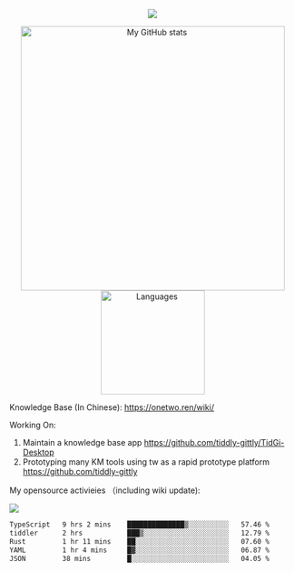 <a href="https://github.com/linonetwo">
    <p align="center">
        <img src="https://github-profile-trophy.vercel.app/?username=linonetwo&column=7&theme=onedark"/>
    </p>
</a>
<a align="center" href="https://github.com/linonetwo">
  <p align="center">
    <img src="https://github-readme-stats.vercel.app/api?username=linonetwo&show_icons=true&count_private=true" alt="My GitHub stats" width="465"/>
    <img src="https://github-readme-stats.vercel.app/api/top-langs/?username=linonetwo&layout=compact&langs_count=10" alt="Languages" height="183">
  </p>
</a>

Knowledge Base (In Chinese): https://onetwo.ren/wiki/

Working On: 

1. Maintain a knowledge base app https://github.com/tiddly-gittly/TidGi-Desktop
1. Prototyping many KM tools using tw as a rapid prototype platform https://github.com/tiddly-gittly

My opensource activieies （including wiki update):

![](https://visitor-badge.glitch.me/badge?page_id=linonetwo.linonetwo)

<!--START_SECTION:waka-->

```txt
TypeScript   9 hrs 2 mins    ██████████████▒░░░░░░░░░░   57.46 %
tiddler      2 hrs           ███▒░░░░░░░░░░░░░░░░░░░░░   12.79 %
Rust         1 hr 11 mins    ██░░░░░░░░░░░░░░░░░░░░░░░   07.60 %
YAML         1 hr 4 mins     █▓░░░░░░░░░░░░░░░░░░░░░░░   06.87 %
JSON         38 mins         █░░░░░░░░░░░░░░░░░░░░░░░░   04.05 %
```

<!--END_SECTION:waka-->
